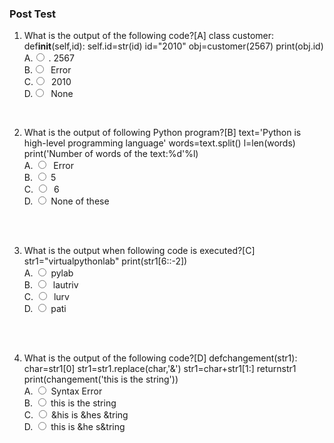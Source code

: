### Post Test

1. What is the output of the following code?[A]
   class customer:
   def**init**(self,id):
   self.id=str(id)
   id="2010"
   obj=customer(2567)
   print(obj.id)
      <br>
      A.<input type="radio" name="but" id="rb11" onclick="click1();">&nbsp;. 2567
      <br>
      B.<input type="radio" name="but" id="rb12" onclick="click1();">&nbsp; Error
      <br>
      C.<input type="radio" name="but" id="rb13" onclick="click1();">&nbsp; 2010
      <br>
      D.<input type="radio" name="but" id="rb14" onclick="click1();">&nbsp; None
      <br>
      <p id = "p1"></p>
      <br>
2. What is the output of following Python program?[B]
   text='Python is high-level programming language'
   words=text.split()
   l=len(words)
   print('Number of words of the text:%d'%l)
      <br>
      A. <input type="radio" name="but2" id="rb21" onclick="click2();">&nbsp; Error
      <br>
      B. <input type="radio" name="but2" id="rb22" onclick="click2();">&nbsp;5
      <br>
      C. <input type="radio" name="but2" id="rb23" onclick="click2();">&nbsp; 6
      <br>
      D. <input type="radio" name="but2" id="rb24" onclick="click2();">&nbsp;None of these
      <br><br>
      <p id = "p2"></p>
      <br>

3. What is the output when following code is executed?[C]
   str1="virtualpythonlab"
   print(str1[6::-2])
   <br>
   A. <input type="radio" name="but4" id="rb41" onclick="click4();">&nbsp;pylab
   <br>
   B. <input type="radio" name="but4" id="rb42" onclick="click4();">&nbsp; lautriv
   <br>
   C. <input type="radio" name="but4" id="rb43" onclick="click4();">&nbsp; lurv
   <br>
   D. <input type="radio" name="but4" id="rb44" onclick="click4();">&nbsp;pati
   <br><br>
   <p id = "p4"></p>
   <br>

4. What is the output of the following code?[D]
    defchangement(str1):
    char=str1[0]
    str1=str1.replace(char,'&')
    str1=char+str1[1:]
    returnstr1
    print(changement('this is the string'))
    <br>
    A. <input type="radio" name="but3" id="rb31" onclick="click3();">&nbsp;Syntax Error
    <br>
    B. <input type="radio" name="but3" id="rb32" onclick="click3();">&nbsp;this is the string
    <br>
    C. <input type="radio" name="but3" id="rb33" onclick="click3();">&nbsp;&his is &hes &tring
    <br>
    D. <input type="radio" name="but3" id="rb34" onclick="click3();">&nbsp;this is &he s&tring
    <br><br>
    <p id = "p3"></p>
    <br>
